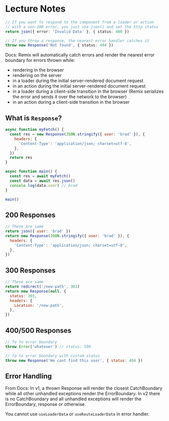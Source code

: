 # Lecture Notes

```ts
// If you want to respond to the component from a loader or action
// with a non-200 error, you just use json() and set the http status
return json({ error: 'Invalid Data' }, { status: 400 })

// If you throw a response, the nearest error handler catches it
throw new Response('Not found', { status: 404 })
```

Docs: Remix will automatically catch errors and render the nearest error boundary for errors thrown while:

- rendering in the browser
- rendering on the server
- in a loader during the initial server-rendered document request
- in an action during the initial server-rendered document request
- in a loader during a client-side transition in the browser (Remix serializes the error and sends it over the network to the browser)
- in an action during a client-side transition in the browser

## What is `Response`?

```js
async function myFetch() {
  const res = new Response(JSON.stringify({ user: 'brad' }), {
    headers: {
      'Content-Type': 'application/json; charset=utf-8',
    },
  })
  return res
}

async function main() {
  const res = await myFetch()
  const data = await res.json()
  console.log(data.user) // brad
}

main()
```

## 200 Responses

```js
// These are same
return json({ user: 'brad' })
return new Response(JSON.stringify({ user: 'brad' }), {
  headers: {
    'Content-Type': 'application/json; charset=utf-8',
  },
})
```

## 300 Responses

```js
// These are same
return redirect('/new-path', 303)
return new Response(null, {
  status: 303,
  headers: {
    Location: '/new-path',
  },
})
```

## 400/500 Responses

```js
// To to error boundary
throw Error('whatever') // status: 500

// To to error boundary with custom status
throw new Response('We cant find this user', { status: 404 })
```

## Error Handling

From Docs: In v1, a thrown Response will render the closest CatchBoundary while all other unhandled exceptions render the ErrorBoundary. In v2 there is no CatchBoundary and all unhandled exceptions will render the ErrorBoundary, response or otherwise.

You cannot use `useLoaderData` or `useRouteLoaderData` in error handler.
